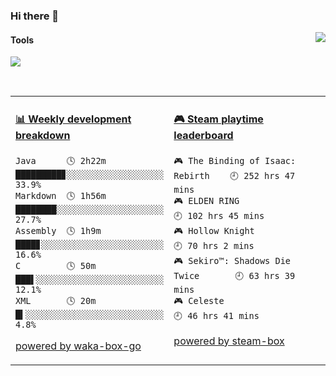 ### Hi there 👋
<a href="#">
  <img align="right" src="https://github-readme-stats.vercel.app/api?username=LKRCharon&show_icons=true&locale=cn" />
</a> 

#### Tools

[![](https://img.shields.io/badge/IDE-Visual%20Studio%20Code-blue?style=flat-square&logo=Visual-Studio-Code)](https://code.visualstudio.com/)

<br>
<table>
<tr>
<td valign="top" width="50%">

<!-- waka-box start -->
#### <a href="https://gist.github.com/dca6b3b1c8850dcd3c418823b9bee73b" target="_blank">📊 Weekly development breakdown</a>
```text
Java      🕓 2h22m █████████▊░░░░░░░░░░░░░░░░░░░ 33.9%
Markdown  🕓 1h56m ████████░░░░░░░░░░░░░░░░░░░░░ 27.7%
Assembly  🕓 1h9m  ████▊░░░░░░░░░░░░░░░░░░░░░░░░ 16.6%
C         🕓 50m   ███▌░░░░░░░░░░░░░░░░░░░░░░░░░ 12.1%
XML       🕓 20m   █▍░░░░░░░░░░░░░░░░░░░░░░░░░░░  4.8%
```
<!-- Powered by https://github.com/YouEclipse/waka-box-go . -->
<!-- waka-box end -->

[powered by waka-box-go](https://github.com/YouEclipse/waka-box-go)

</td>
<td valign="top" width="50%">

<!-- steam-box start -->
#### <a href="https://gist.github.com/c99b3abaef51c164c9f95731c844c9a7" target="_blank">🎮 Steam playtime leaderboard</a>
```text
🎮 The Binding of Isaac: Rebirth    🕘 252 hrs 47 mins
🎮 ELDEN RING                       🕘 102 hrs 45 mins
🎮 Hollow Knight                    🕘 70 hrs 2 mins
🎮 Sekiro™: Shadows Die Twice       🕘 63 hrs 39 mins
🎮 Celeste                          🕘 46 hrs 41 mins
```
<!-- Powered by https://github.com/YouEclipse/steam-box . -->
<!-- steam-box end -->

[powered by steam-box](https://github.com/YouEclipse/steam-box)

</td>
</tr>
</table>


<!--
**LKRCharon/LKRCharon** is a ✨ _special_ ✨ repository because its `README.md` (this file) appears on your GitHub profile.

Here are some ideas to get you started:

- 🔭 I’m currently working on ...
- 🌱 I’m currently learning ...
- 👯 I’m looking to collaborate on ...
- 🤔 I’m looking for help with ...
- 💬 Ask me about ...
- 📫 How to reach me: ...
- 😄 Pronouns: ...
- ⚡ Fun fact: ...
-->

